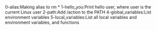 0-alias:Making alias to rm *
1-hello_you:Print hello user, where user is the current Linux user
2-path:Add /action to the PATH
4-global_variables:List environment variables
5-local_variables:List all local variables and environment variables, and functions
